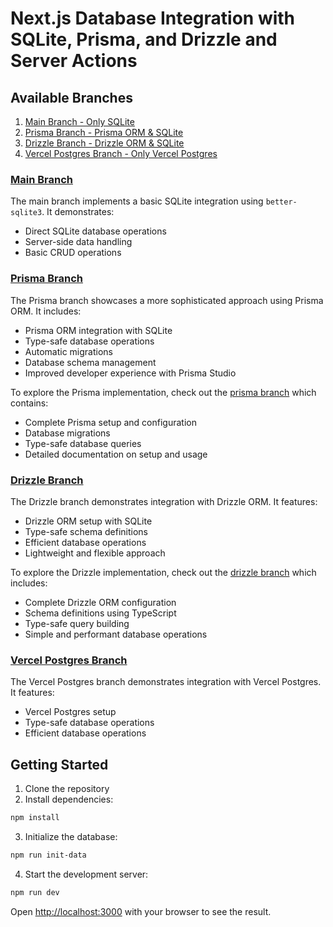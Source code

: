 # Next.js Database Integration with SQLite, Prisma, and Drizzle and Server Actions

## Available Branches
1. [Main Branch - Only SQLite](https://github.com/aladin002dz/next-db/tree/main)
2. [Prisma Branch - Prisma ORM & SQLite](https://github.com/aladin002dz/next-db/tree/prisma)
3. [Drizzle Branch - Drizzle ORM & SQLite](https://github.com/aladin002dz/next-db/tree/drizzle)
4. [Vercel Postgres Branch - Only Vercel Postgres](https://github.com/aladin002dz/next-db/tree/vercel-pg)


### [Main Branch](https://github.com/aladin002dz/next-db/tree/main)
The main branch implements a basic SQLite integration using `better-sqlite3`. It demonstrates:
- Direct SQLite database operations
- Server-side data handling
- Basic CRUD operations

### [Prisma Branch](https://github.com/aladin002dz/next-db/tree/prisma)
The Prisma branch showcases a more sophisticated approach using Prisma ORM. It includes:
- Prisma ORM integration with SQLite
- Type-safe database operations
- Automatic migrations
- Database schema management
- Improved developer experience with Prisma Studio

To explore the Prisma implementation, check out the [prisma branch](https://github.com/aladin002dz/next-db/tree/prisma) which contains:
- Complete Prisma setup and configuration
- Database migrations
- Type-safe database queries
- Detailed documentation on setup and usage

### [Drizzle Branch](https://github.com/aladin002dz/next-db/tree/drizzle)
The Drizzle branch demonstrates integration with Drizzle ORM. It features:
- Drizzle ORM setup with SQLite
- Type-safe schema definitions
- Efficient database operations
- Lightweight and flexible approach

To explore the Drizzle implementation, check out the [drizzle branch](https://github.com/aladin002dz/next-db/tree/drizzle) which includes:
- Complete Drizzle ORM configuration
- Schema definitions using TypeScript
- Type-safe query building
- Simple and performant database operations

### [Vercel Postgres Branch](https://github.com/aladin002dz/next-db/tree/vercel-pg)
The Vercel Postgres branch demonstrates integration with Vercel Postgres. It features:
- Vercel Postgres setup
- Type-safe database operations
- Efficient database operations

## Getting Started

1. Clone the repository
2. Install dependencies:
```bash
npm install
```
3. Initialize the database:
```bash
npm run init-data
```
4. Start the development server:
```bash
npm run dev
```

Open [http://localhost:3000](http://localhost:3000) with your browser to see the result.
